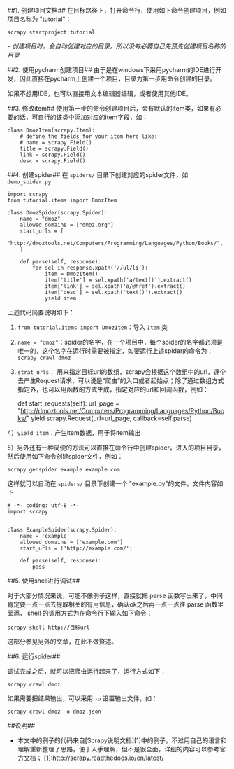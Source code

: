 ##1. 创建项目文档##
在目标路径下，打开命令行，使用如下命令创建项目，例如项目名称为 "tutorial"：

	scrapy startproject tutorial

*- 创建项目时，会自动创建对应的目录，所以没有必要自己先预先创建项目名称的目录*

##2. 使用pycharm创建项目##
由于是在windows下采用pycharm的IDE进行开发，因此直接在pycharm上创建一个项目，目录为第一步用命令创建的目录。

如果不想用IDE，也可以直接用文本编辑器编辑，或者使用其他IDE。

##3. 修改item##
使用第一步的命令创建项目后，会有默认的item类，如果有必要的话，可自行的该类中添加对应的item字段，如：

	class DmozItem(scrapy.Item):
	    # define the fields for your item here like:
	    # name = scrapy.Field()
	    title = scrapy.Field()
	    link = scrapy.Field()
	    desc = scrapy.Field()

##4. 创建spider##
在 `spiders/` 目录下创建对应的spider文件，如 `demo_spider.py`

	import scrapy
	from tutorial.items import DmozItem
	
	class DmozSpider(scrapy.Spider):
	    name = "dmoz"
	    allowed_domains = ["dmoz.org"]
	    start_urls = [
	        "http://dmoztools.net/Computers/Programming/Languages/Python/Books/",
	    ]

	    def parse(self, response):
	        for sel in response.xpath('//ul/li'):
	            item = DmozItem()
	            item['title'] = sel.xpath('a/text()').extract()
	            item['link'] = sel.xpath('a/@href').extract()
	            item['desc'] = sel.xpath('text()').extract()
	            yield item


上述代码简要说明如下： 

1) `from tutorial.items import DmozItem`：导入 `Item` 类

2) `name = "dmoz"`：spider的名字，在一个项目中，每个spider的名字都必须是唯一的，这个名字在运行时需要被指定，如要运行上述spider的命令为： `scrapy crawl dmoz`

3) `strat_urls`： 用来指定目标url的数组，scrapy会根据这个数组中的url，逐个去产生Request请求，可以说是“爬虫”的入口或者起始点；除了通过数组方式指定外，也可以用函数的方式生成，指定对应的url和回调函数，例如：

	def start_requests(self):
	   url_page = "http://dmoztools.net/Computers/Programming/Languages/Python/Books/"
	   yield scrapy.Request(url=url_page, callback=self.parse)

4）`yield item`：产生item数据，用于将item输出

5）另外还有一种简便的方法可以直接在命令行中创建spider，进入的项目目录，然后使用如下命令创建spider文件，例如：

	scrapy genspider example example.com
这样就可以自动在 `spiders/` 目录下创建一个 "example.py"的文件，文件内容如下

	# -*- coding: utf-8 -*-
	import scrapy
	
	
	class ExampleSpider(scrapy.Spider):
	    name = 'example'
	    allowed_domains = ['example.com']
	    start_urls = ['http://example.com/']
	
	    def parse(self, response):
	        pass


##5. 使用shell进行调试##

对于大部分情况来说，可能不像例子这样，直接就把 parse 函数写出来了，中间肯定要一点一点去提取相关的有用信息，确认ok之后再一点一点往 parse 函数里面添， shell 的调用方式为在命令行下输入如下命令：

	scrapy shell http://目标url

这部分参见另外的文章，在此不做赘述。

##6. 运行spider##

调试完成之后，就可以把爬虫运行起来了，运行方式如下：

	scrapy crawl dmoz

如果需要把结果输出，可以采用 `-o` 设置输出文件，如：

	scrapy crawl dmoz -o dmoz.json

##说明##
- 本文中的例子的代码来自[Scrapy说明文档][1]中的例子，不过用自己的语言和理解重新整理了思路，便于入手理解，但不是很全面，详细的内容可以参考官方文档；
[1]:http://scrapy.readthedocs.io/en/latest/
